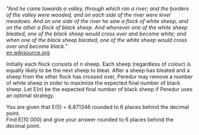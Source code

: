 <p>
<i>"And he came towards a valley, through which ran a river; and the borders of the valley were wooded, and on each side of the river were level meadows. And on one side of the river he saw a flock of white sheep, and on the other a flock of black sheep. And whenever one of the white sheep bleated, one of the black sheep would cross over and become white; and when one of the black sheep bleated, one of the white sheep would cross over and become black."</i><br /><a href="http://en.wikisource.org/wiki/The_Mabinogion/Peredur_the_Son_of_Evrawc">en.wikisource.org</a>
</p>
<p>

Initially each flock consists of <var>n</var> sheep. Each sheep (regardless of colour) is equally likely to be the next sheep to bleat. After a sheep has bleated and a sheep from the other flock has crossed over, Peredur may remove a number of white sheep in order to maximize the expected final number of black sheep. Let E(<var>n</var>) be the expected final number of black sheep if Peredur uses an optimal strategy.
</p>
<p>

You are given that E(5) = 6.871346 rounded to 6 places behind the decimal point.<br />
Find E(10 000) and give your answer rounded to 6 places behind the decimal point.
</p>


